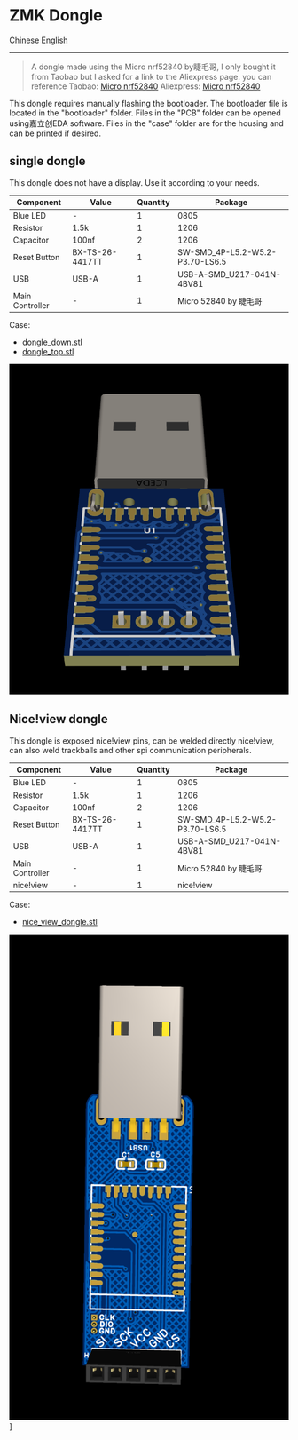 # ZMK Dongle

[Chinese](README.md)
[English](README_en.md)

---

> A dongle made using the Micro nrf52840 by睫毛哥, I only bought it from Taobao but I asked for a link to the Aliexpress page. you can reference
> Taobao: [Micro nrf52840](http://e.tb.cn/h.gurVKZZWPhSRJPc?tk=apWz3k02DW5HU7632)
> Aliexpress: [Micro nrf52840](https://www.aliexpress.com/item/1005008478700957.html)

This dongle requires manually flashing the bootloader. The bootloader file is located in the "bootloader" folder. Files in the "PCB" folder can be opened using嘉立创EDA software. Files in the "case" folder are for the housing and can be printed if desired.

## single dongle

This dongle does not have a display. Use it according to your needs.

| Component | Value | Quantity | Package |
|-----------|-------|----------|---------|
| Blue LED  | -     | 1        | 0805    |
| Resistor  | 1.5k  | 1        | 1206    |
| Capacitor | 100nf | 2        | 1206    |
| Reset Button | BX-TS-26-4417TT | 1 | SW-SMD_4P-L5.2-W5.2-P3.70-LS6.5 |
| USB       | USB-A | 1        | USB-A-SMD_U217-041N-4BV81 |
| Main Controller | - | 1 | Micro 52840 by 睫毛哥 |

Case:

- [dongle_down.stl](case/dongle_down.stl)
- [dongle_top.stl](case/dongle_top.stl)

![dongle](image/dongle.png)

## Nice!view dongle

This dongle is exposed nice!view pins, can be welded directly nice!view, can also weld trackballs and other spi communication peripherals.

| Component | Value | Quantity | Package |
|-----------|-------|----------|---------|
| Blue LED  | -     | 1        | 0805    |
| Resistor  | 1.5k  | 1        | 1206    |
| Capacitor | 100nf | 2        | 1206    |
| Reset Button | BX-TS-26-4417TT | 1 | SW-SMD_4P-L5.2-W5.2-P3.70-LS6.5 |
| USB       | USB-A | 1        | USB-A-SMD_U217-041N-4BV81 |
| Main Controller | - | 1 | Micro 52840 by 睫毛哥 |
| nice!view | - | 1 | nice!view |

Case:

- [nice_view_dongle.stl](case/nice_view_dongle.stl)

![nice_view_dongle](image/nice_view_dongle.png)]
